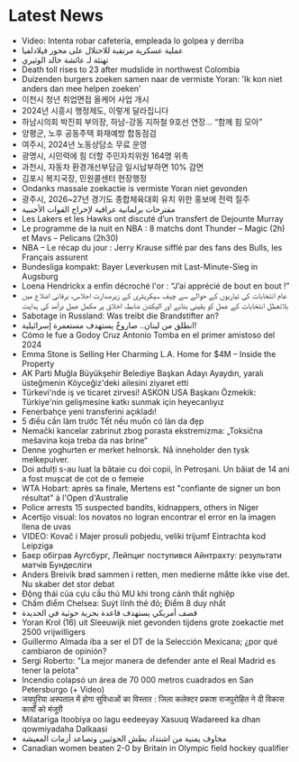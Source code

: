 # Latest News
-  Video: Intenta robar cafetería, empleada lo golpea y derriba
-  عملية عسكرية مرتقبة للاحتلال على محور فيلادلفيا
-  تهنئة لـ عائشة خالد الوثيري
-  Death toll rises to 23 after mudslide in northwest Colombia
-  Duizenden burgers zoeken samen naar de vermiste Yoran: 'Ik kon niet anders dan mee helpen zoeken'
-  이천시 청년 취업면접 올케어 사업 개시
-  2024년 시흥시 행정제도, 이렇게 달라집니다
-  하남시의회 박진희 부의장, 하남-강동 지하철 9호선 연장… “함께 힘 모아”
-  양평군, 노후 공동주택 화재예방 합동점검
-  여주시, 2024년 노동상담소 무료 운영
-  광명시, 시민력에 힘 더할 주민자치위원 164명 위촉
-  과천시, 자동차 환경개선부담금 일시납부하면 10% 감면
-  김포시 복지국장, 민원콜센터 현장행정
-  Ondanks massale zoekactie is vermiste Yoran niet gevonden
-  광주시, 2026~27년 경기도 종합체육대회 유치 위한 홍보에 전력 질주
-  مقترحات برلمانية عراقية لإخراج القوات الأجنبية
-  Les Lakers et les Hawks ont discuté d’un transfert de Dejounte Murray
-  Le programme de la nuit en NBA : 8 matchs dont Thunder – Magic (2h) et Mavs – Pelicans (2h30)
-  NBA – Le récap du jour : Jerry Krause sifflé par des fans des Bulls, les Français assurent
-  Bundesliga kompakt: Bayer Leverkusen mit Last-Minute-Sieg in Augsburg
-  Loena Hendrickx a enfin décroché l'or : “J’ai apprécié de bout en bout !”
-  عام انتخابات کی تیاریوں کے حوالے سے چیف سیکریٹری کے زیرصدارت اجلاس، برفانی اضلاع میں بلاتعطل انتخابات کے عمل کو یقینی بنانے اور الیکشن ضابطہ اخلاق پر مکمل عمل درآمد کی ہدایت
-  Sabotage in Russland: Was treibt die Brandstifter an?
-  انطلق من لبنان.. صاروخٌ يستهدف مستعمرة إسرائيلية!
-  Cómo le fue a Godoy Cruz Antonio Tomba en el primer amistoso del 2024
-  Emma Stone is Selling Her Charming L.A. Home for $4M – Inside the Property
-  AK Parti Muğla Büyükşehir Belediye Başkan Adayı Ayaydın, yaralı üsteğmenin Köyceğiz'deki ailesini ziyaret etti
-  Türkevi'nde iş ve ticaret zirvesi! ASKON USA Başkanı Özmekik: Türkiye'nin gelişmesine katkı sunmak için heyecanlıyız
-  Fenerbahçe yeni transferini açıkladı!
-  5 điều cần làm trước Tết nếu muốn có làn da đẹp
-  Nemački kancelar zabrinut zbog porasta ekstremizma: „Toksična mešavina koja treba da nas brine“
-  Denne yoghurten er merket helnorsk. Nå inneholder den tysk melkepulver.
-  Doi adulți s-au luat la bătaie cu doi copii, în Petroșani. Un băiat de 14 ani a fost mușcat de cot de o femeie
-  WTA Hobart: après sa finale, Mertens est "confiante de signer un bon résultat" à l'Open d'Australie
-  Police arrests 15 suspected bandits, kidnappers, others in Niger
-  Acertijo visual: los novatos no logran encontrar el error en la imagen llena de uvas
-  VIDEO: Kovač i Majer prosuli pobjedu, veliki trijumf Eintrachta kod Leipziga
-  Баєр обіграв Аугсбург, Лейпциг поступився Айнтрахту: результати матчів Бундесліги
-  Anders Breivik brød sammen i retten, men medierne måtte ikke vise det. Nu skaber det stor debat
-  Động thái của cựu cầu thủ MU khi trong cảnh thất nghiệp
-  Chấm điểm Chelsea: Suýt lĩnh thẻ đỏ; Điểm 8 duy nhất
-  قصف أمريكي يستهدف قاعدة بحرية حوثية في الحديدة
-  Yoran Krol (16) uit Sleeuwijk niet gevonden tijdens grote zoekactie met 2500 vrijwilligers
-  Guillermo Almada iba a ser el DT de la Selección Mexicana; ¿por qué cambiaron de opinión?
-  Sergi Roberto: "La mejor manera de defender ante el Real Madrid es tener la pelota"
-  Incendio colapsó un área de 70 000 metros cuadrados en San Petersburgo (+ Video)
-  जयपुरिया अस्पताल में होगा सुविधाओं का विस्तार : जिला कलेक्टर प्रकाश राजपुरोहित ने दी विकास कार्यों को मंजूरी
-  Milatariga Itoobiya oo lagu eedeeyay Xasuuq Wadareed ka dhan qowmiyadaha Dalkaasi
-  مخاوف يمنية من اشتداد بطش الحوثيين وتصاعد أزمات المعيشة
-  Canadian women beaten 2-0 by Britain in Olympic field hockey qualifier
